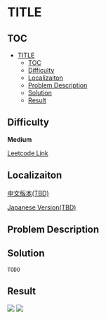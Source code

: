 # TITLE

## TOC
- [TITLE](#title)
  - [TOC](#toc)
  - [Difficulty](#difficulty)
  - [Localizaiton](#localizaiton)
  - [Problem Description](#problem-description)
  - [Solution](#solution)
  - [Result](#result)
  
## Difficulty
**Medium**

[Leetcode Link]()
## Localizaiton
[中文版本(TBD)](README.zh.MD)

[Japanese Version(TBD)](README.jp.MD)

## Problem Description

## Solution
```
TODO
```
## Result
![](graph.png)
![](result.png)
